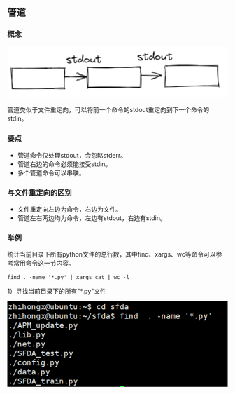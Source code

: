 ## 管道

### 概念

![image-20220803092658955](assets/image-20220803092658955.png)

管道类似于文件重定向，可以将前一个命令的stdout重定向到下一个命令的stdin。

### 要点

- 管道命令仅处理stdout，会忽略stderr。
- 管道右边的命令必须能接受stdin。
- 多个管道命令可以串联。

### 与文件重定向的区别

- 文件重定向左边为命令，右边为文件。
- 管道左右两边均为命令，左边有stdout，右边有stdin。

### 举例

统计当前目录下所有python文件的总行数，其中find、xargs、wc等命令可以参考常用命令这一节内容。

```Shell
find . -name '*.py' | xargs cat | wc -l
```

1）寻找当前目录下的所有"*.py"文件

![image-20220803094644678](assets/image-20220803094644678.png)